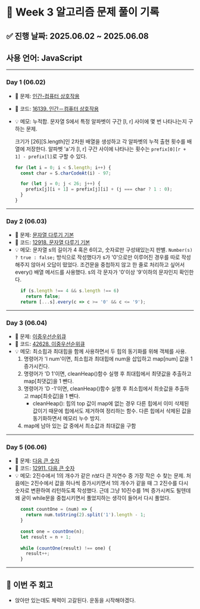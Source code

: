 # 📘 Week 3 알고리즘 문제 풀이 기록

## ✅ 진행 날짜: 2025.06.02 ~ 2025.06.08  
## 사용 언어: JavaScript

---

### Day 1 (06.02)

- 🔗 문제: [인간-컴퓨터 상호작용](https://www.acmicpc.net/problem/16139)
- 📁 코드: [16139. 인간－컴퓨터 상호작용](https://github.com/minji105/algorithm/blob/main/%EB%B0%B1%EC%A4%80/Silver/16139.%E2%80%85%EC%9D%B8%EA%B0%84%EF%BC%8D%EC%BB%B4%ED%93%A8%ED%84%B0%E2%80%85%EC%83%81%ED%98%B8%EC%9E%91%EC%9A%A9/%EC%9D%B8%EA%B0%84%EF%BC%8D%EC%BB%B4%ED%93%A8%ED%84%B0%E2%80%85%EC%83%81%ED%98%B8%EC%9E%91%EC%9A%A9.js)
- 💡 메모: 누적합. 문자열 S에서 특정 알파벳이 구간 [l, r] 사이에 몇 번 나타나는지 구하는 문제. 
  
  크기가 [26][S.length]인 2차원 배열을 생성하고 각 알파벳의 누적 출현 횟수를 배열에 저장한다. 알파벳 'a'가 [l, r] 구간 사이에 나타나는 횟수는 `prefix[0][r + 1] - prefix[l]`로 구할 수 있다.
  ```js
  for (let i = 0; i < S.length; i++) {
    const char = S.charCodeAt(i) - 97;

    for (let j = 0; j < 26; j++) {
      prefix[j][i + 1] = prefix[j][i] + (j === char ? 1 : 0);
    }
  }
  ```

---

### Day 2 (06.03)

- 🔗 문제: [문자열 다루기 기본
](https://school.programmers.co.kr/learn/courses/30/lessons/12918)
- 📁 코드: [12918. 문자열 다루기 기본](https://github.com/minji105/algorithm/blob/main/%ED%94%84%EB%A1%9C%EA%B7%B8%EB%9E%98%EB%A8%B8%EC%8A%A4/1/12918.%E2%80%85%EB%AC%B8%EC%9E%90%EC%97%B4%E2%80%85%EB%8B%A4%EB%A3%A8%EA%B8%B0%E2%80%85%EA%B8%B0%EB%B3%B8/%EB%AC%B8%EC%9E%90%EC%97%B4%E2%80%85%EB%8B%A4%EB%A3%A8%EA%B8%B0%E2%80%85%EA%B8%B0%EB%B3%B8.js)
- 💡 메모: 문자열 s의 길이가 4 혹은 6이고, 숫자로만 구성돼있는지 판별.
  `Number(s) ? true : false;` 방식으로 작성했다가 s가 '0'으로만 이루어진 경우를 따로 작성해주지 않아서 오답이 떴었다. 조건문을 중첩하지 않고 한 줄로 처리하고 싶어서 every() 배열 메서드를 사용했다. s의 각 문자가 '0'이상 '9'이하의 문자인지 확인한다.
  ```js
    if (s.length !== 4 && s.length !== 6)
      return false;
    return [...s].every(c => c >= '0' && c <= '9');
  ```

---

### Day 3 (06.04)

- 🔗 문제: [이중우선순위큐
](https://school.programmers.co.kr/learn/courses/30/lessons/42628#)
- 📁 코드: [42628. 이중우선순위큐](https://github.com/minji105/algorithm/blob/main/%ED%94%84%EB%A1%9C%EA%B7%B8%EB%9E%98%EB%A8%B8%EC%8A%A4/3/42628.%E2%80%85%EC%9D%B4%EC%A4%91%EC%9A%B0%EC%84%A0%EC%88%9C%EC%9C%84%ED%81%90/%EC%9D%B4%EC%A4%91%EC%9A%B0%EC%84%A0%EC%88%9C%EC%9C%84%ED%81%90.js)
- 💡 메모: 최소힙과 최대힙을 함께 사용하면서 두 힙의 동기화를 위해 객체를 사용.
  1. 명령어가 'I num'이면, 최소힙과 최대힙에 num을 삽입하고 map[num] 값을 1 증가시킨다.
  2. 명령어가 'D 1'이면, cleanHeap()함수 실행 후 최대힙에서 최댓값을 추출하고 map[최댓값]을 1 뺀다.
  3. 명령어가 'D -1'이면, cleanHeap()함수 실행 후 최소힙에서 최솟값을 추출하고 map[최솟값]을 1 뺀다.
     * cleanHeap(): 힙의 top 값이 map에 없는 경우 다른 힙에서 이미 삭제된 값이기 때문에 힙에서도 제거하여 정리하는 함수. 다른 힙에서 삭제된 값을 동기화하면서 메모리 누수 방지.
  4. map에 남아 있는 값 중에서 최소값과 최대값을 구함

---

### Day 5 (06.06)

- 🔗 문제: [다음 큰 숫자
](https://school.programmers.co.kr/learn/courses/30/lessons/12911)
- 📁 코드: [12911. 다음 큰 숫자](https://github.com/minji105/algorithm/tree/main/%ED%94%84%EB%A1%9C%EA%B7%B8%EB%9E%98%EB%A8%B8%EC%8A%A4/2/12911.%E2%80%85%EB%8B%A4%EC%9D%8C%E2%80%85%ED%81%B0%E2%80%85%EC%88%AB%EC%9E%90)
- 💡 메모: 2진수에서 1의 개수가 같은 n보다 큰 자연수 중 가장 작은 수 찾는 문제.
  처음에는 2진수에서 값을 하나씩 증가시키면서 1의 개수가 같을 때 그 2진수를 다시 숫자로 변환하여 리턴하도록 작성했다. 근데 그냥 10진수를 1씩 증가시켜도 될텐데 왜 굳이 while문을 중첩시키면서 풀었지하는 생각이 들어서 다시 풀었다.
  ```js
    const countOne = (num) => {
      return num.toString(2).split('1').length - 1;
    }
    
    const one = countOne(n);
    let result = n + 1;
    
    while (countOne(result) !== one) {
      result++;
    }
  ```
---

## 📌 이번 주 회고
- 앉아만 있는데도 체력이 고갈된다. 운동을 시작해야겠다.